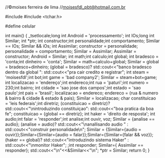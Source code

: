 //©moises ferreira de lima
//moisesfdl_pbt@hotmail.com.br





#include <iostream>
#include <tchar.h>

#define celular

int main()
{
	_tsetlocale;long int Android = 'processamento';
		int IOs;long int Similar;
		int *ptr;
		int constructor;int personalidade;int comportamento;
		Similar == IOs;
		Similar && iOs;
		int Assimilar; 
		constructor = personalidade;
		personalidade = comportamento;
		Similar = Assimilar;
		Assimilar = constructor;
		Android = Similar;
		int math;int calculo;int global;
		int bradesco = 'conta;int dinheiro = 'conta';
		Similar = math+calculo+global;
		Similar = global = bradesco+dinheiro;
		(global = bradesco)? std::cout<<"banco bradesco dentro da global ": std::cout<<"pra cair credito e registrar";
		int steam = 'moisesfdl';int bot;int game = 'bad company2';
		Similar = steam+bot+game;
		int localizacao = 'endereço';int endereco;int rua = 'paturi';int numero = 230;int bairro;
		int cidade = 'sao jose dos campos';int estado = 'sao paulo';int pais = 'brasil';
		localizacao = endereco;
		endereco = (rua & numero & bairro & cidade & estado & pais);
		Similar = localizacao;
		char constituicao = 'leis federais';int diretriz;
		(constituicao = diretriz)? std::cout<<"\nintroduzindo constituiçao": std::cout<<"boa pratica da boa fe";
		constituicao = {global == diretriz};
		int haker = 'direito de resposta';
		int audio;int falar = 'responder';int analise;int ouvir, voz;
		Similar = {analise == audio};
		(analise = audio)? std::cout<<"\nanallisando audio " : std::cout<<"construir personalidade\n";
		Similar = {Similar={audio = ouvir}};Similar={Similar={audio = falar}};Similar={Similar={falar && voz}};
		(haker == global)? std::cout<<"introduzindo sistema Haker" : std::cout<<"\nmonitor Haker";
		;int responder;
		Similar={ Assimilar == responder};
		std::cout<<"\n"<<&Similar<<"\n";
		*ptr = Similar;
		return 0;
}




	
	
	
	
	
	
	
	
	
	
	
	
	
	
	

